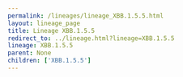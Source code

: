 ```yaml
---
permalink: /lineages/lineage_XBB.1.5.5.html
layout: lineage_page
title: Lineage XBB.1.5.5
redirect_to: ../lineage.html?lineage=XBB.1.5.5
lineage: XBB.1.5.5
parent: None
children: ['XBB.1.5.5']
---
```


